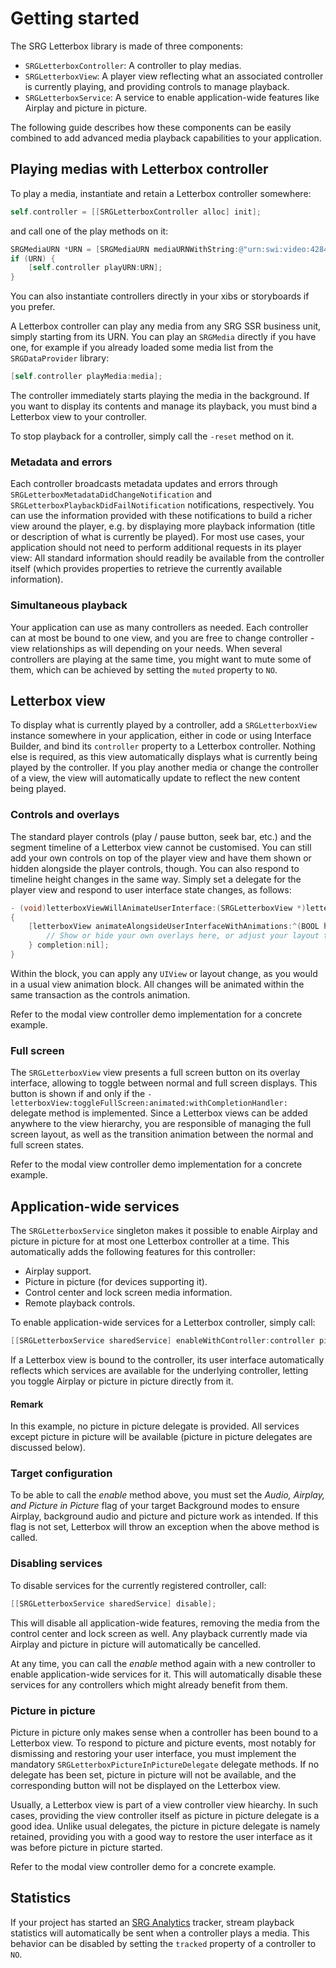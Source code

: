 
Getting started
===============

The SRG Letterbox library is made of three components:

* `SRGLetterboxController`: A controller to play medias.
* `SRGLetterboxView`: A player view reflecting what an associated controller is currently playing, and providing controls to manage playback.
* `SRGLetterboxService`: A service to enable application-wide features like Airplay and picture in picture.

The following guide describes how these components can be easily combined to add advanced media playback capabilities to your application.

## Playing medias with Letterbox controller

To play a media, instantiate and retain a Letterbox controller somewhere:

```objective-c
self.controller = [[SRGLetterboxController alloc] init];
```

and call one of the play methods on it:

```objective-c
SRGMediaURN *URN = [SRGMediaURN mediaURNWithString:@"urn:swi:video:42844052"];
if (URN) {
	[self.controller playURN:URN];
}
```

You can also instantiate controllers directly in your xibs or storyboards if you prefer.

A Letterbox controller can play any media from any SRG SSR business unit, simply starting from its URN. You can play an `SRGMedia` directly if you have one, for example if you already loaded some media list from the `SRGDataProvider` library:

```objective-c
[self.controller playMedia:media];
```

The controller immediately starts playing the media in the background. If you want to display its contents and manage its playback, you must bind a Letterbox view to your controller. 

To stop playback for a controller, simply call the `-reset` method on it.

### Metadata and errors

Each controller broadcasts metadata updates and errors through `SRGLetterboxMetadataDidChangeNotification` and `SRGLetterboxPlaybackDidFailNotification` notifications, respectively. You can use the information provided with these notifications to build a richer view around the player, e.g. by displaying more playback information (title or description of what is currently be played). For most use cases, your application should not need to perform additional requests in its player view: All standard information should readily be available from the controller itself (which provides properties to retrieve the currently available information).

### Simultaneous playback

Your application can use as many controllers as needed. Each controller can at most be bound to one view, and you are free to change controller - view relationships as will depending on your needs. When several controllers are playing at the same time, you might want to mute some of them, which can be achieved by setting the `muted` property to `NO`.

## Letterbox view

To display what is currently played by a controller, add a `SRGLetterboxView` instance somewhere in your application, either in code or using Interface Builder, and bind its `controller` property to a Letterbox controller. Nothing else is required, as this view automatically displays what is currently being played by the controller. If you play another media or change the controller of a view, the view will automatically update to reflect the new content being played.

### Controls and overlays

The standard player controls (play / pause button, seek bar, etc.) and the segment timeline of a Letterbox view cannot be customised. You can still add your own controls on top of the player view and have them shown or hidden alongside the player controls, though. You can also respond to timeline height changes in the same way. Simply set a delegate for the player view and respond to user interface state changes, as follows:

```objective-c
- (void)letterboxViewWillAnimateUserInterface:(SRGLetterboxView *)letterboxView
{
    [letterboxView animateAlongsideUserInterfaceWithAnimations:^(BOOL hidden, CGFloat timelineHeight) {
        // Show or hide your own overlays here, or adjust your layout to respond to the segments timeline being visible or hidden
    } completion:nil];
}
```

Within the block, you can apply any `UIView` or layout change, as you would in a usual view animation block. All changes will be animated within the same transaction as the controls animation.

Refer to the modal view controller demo implementation for a concrete example. 

### Full screen

The `SRGLetterboxView` view presents a full screen button on its overlay interface, allowing to toggle between normal and full screen displays. This button is shown if and only if the `-letterboxView:toggleFullScreen:animated:withCompletionHandler:` delegate method is implemented. Since a Letterbox views can be added anywhere to the view hierarchy, you are responsible of managing the full screen layout, as well as the transition animation between the normal and full screen states.

Refer to the modal view controller demo implementation for a concrete example. 

## Application-wide services

The `SRGLetterboxService` singleton makes it possible to enable Airplay and picture in picture for at most one Letterbox controller at a time. This automatically adds the following features for this controller:

 * Airplay support.
 * Picture in picture (for devices supporting it).
 * Control center and lock screen media information.
 * Remote playback controls.
 
To enable application-wide services for a Letterbox controller, simply call:

```objective-c
[[SRGLetterboxService sharedService] enableWithController:controller pictureInPictureDelegate:nil];
```

If a Letterbox view is bound to the controller, its user interface automatically reflects which services are available for the underlying controller, letting you toggle Airplay or picture in picture directly from it.

#### Remark

In this example, no picture in picture delegate is provided. All services except picture in picture will be available (picture in picture delegates are discussed below).

### Target configuration

To be able to call the _enable_ method above, you must set the _Audio, Airplay, and Picture in Picture_ flag of your target Background modes to ensure Airplay, background audio and picture and picture work as intended. If this flag is not set, Letterbox will throw an exception when the above method is called.

### Disabling services

To disable services for the currently registered controller, call:

```objective-c
[[SRGLetterboxService sharedService] disable];
```

This will disable all application-wide features, removing the media from the control center and lock screen as well. Any playback currently made via Airplay and picture in picture will automatically be cancelled.

At any time, you can call the _enable_ method again with a new controller to enable application-wide services for it. This will automatically disable these services for any controllers which might already benefit from them.

### Picture in picture

Picture in picture only makes sense when a controller has been bound to a Letterbox view. To respond to picture and picture events, most notably for dismissing and restoring your user interface, you must implement the mandatory `SRGLetterboxPictureInPictureDelegate` delegate methods. If no delegate has been set, picture in picture will not be available, and the corresponding button will not be displayed on the Letterbox view.

Usually, a Letterbox view is part of a view controller view hiearchy. In such cases, providing the view controller itself as picture in picture delegate is a good idea. Unlike usual delegates, the picture in picture delegate is namely retained, providing you with a good way to restore the user interface as it was before picture in picture started.

Refer to the modal view controller demo for a concrete example.

## Statistics

If your project has started an [SRG Analytics](https://github.com/SRGSSR/srganalytics-ios) tracker, stream playback statistics will automatically be sent when a controller plays a media. This behavior can be disabled by setting the `tracked` property of a controller to `NO`.